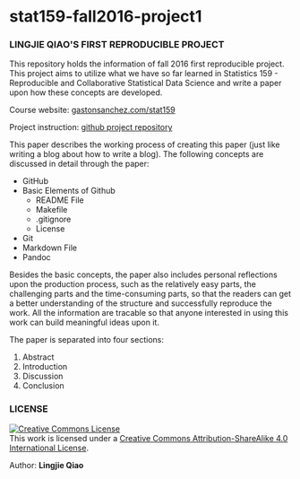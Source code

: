 # stat159-fall2016-project1


### LINGJIE QIAO'S FIRST REPRODUCIBLE PROJECT

This repository holds the information of fall 2016 first reproducible project. This project aims to utilize what we have so far learned in Statistics 159 - Reproducible and Collaborative Statistical Data Science and write a paper upon how these concepts are developed.

Course website: [gastonsanchez.com/stat159](http://gastonsanchez.com/stat159)

Project instruction: [github project repository](https://github.com/ucb-stat159/stat159-fall-2016/tree/master/projects)

This paper describes the working process of creating this paper (just like writing a blog about how to write a blog). The following concepts are discussed in detail through the paper:

* GitHub
* Basic Elements of Github
    * README File
    * Makefile
    * .gitignore
    * License
* Git
* Markdown File
* Pandoc


Besides the basic concepts, the paper also includes personal reflections upon the production process, such as the relatively easy parts, the challenging parts and the time-consuming parts, so that the readers can get a better understanding of the structure and successfully reproduce the work. All the information are tracable so that anyone interested in using this work can build meaningful ideas upon it.


The paper is separated into four sections:
1. Abstract
2. Introduction
3. Discussion
4. Conclusion


### LICENSE

<a rel="license" href="http://creativecommons.org/licenses/by-sa/4.0/"><img alt="Creative Commons License" style="border-width:0" src="https://i.creativecommons.org/l/by-sa/4.0/88x31.png" /></a><br />This work is licensed under a <a rel="license" href="http://creativecommons.org/licenses/by-sa/4.0/">Creative Commons Attribution-ShareAlike 4.0 International License</a>.

Author: **Lingjie Qiao**
